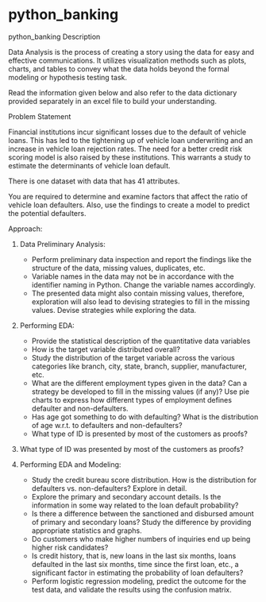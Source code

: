 # python_banking
python_banking
Description

Data Analysis is the process of creating a story using the data for easy and effective communications. It utilizes visualization methods such as plots, charts, and tables to convey what the data holds beyond the formal modeling or hypothesis testing task.

 

Read the information given below and also refer to the data dictionary provided separately in an excel file to build your understanding.

 

Problem Statement

 

Financial institutions incur significant losses due to the default of vehicle loans. This has led to the tightening up of vehicle loan underwriting and an increase in vehicle loan rejection rates. The need for a better credit risk scoring model is also raised by these institutions. This warrants a study to estimate the determinants of vehicle loan default.

There is one dataset with data that has 41 attributes.

You are required to determine and examine factors that affect the ratio of vehicle loan defaulters. Also, use the findings to create a model to predict the potential defaulters.

 

Approach:

1. Data Preliminary Analysis:

    - Perform preliminary data inspection and report the findings like the structure of the data, missing values, duplicates, etc.
    - Variable names in the data may not be in accordance with the identifier naming in Python. Change the variable names accordingly.
    - The presented data might also contain missing values, therefore, exploration will also lead to devising strategies to fill in the missing values. Devise strategies while exploring the data.

 

2. Performing EDA:

    - Provide the statistical description of the quantitative data variables
    - How is the target variable distributed overall?
    - Study the distribution of the target variable across the various categories like branch, city, state, branch, supplier, manufacturer, etc.
    - What are the different employment types given in the data? Can a strategy be developed to fill in the missing values (if any)?  Use pie charts to express how different types of employment defines defaulter and non-defaulters.
    - Has age got something to do with defaulting? What is the distribution of age w.r.t. to defaulters and non-defaulters?
    - What type of ID is presented by most of the customers as proofs?
  

3. What type of ID was presented by most of the customers as proofs?

4. Performing EDA and Modeling:

    - Study the credit bureau score distribution. How is the distribution for defaulters vs. non-defaulters? Explore in detail.
    - Explore the primary and secondary account details. Is the information in some way related to the loan default probability?
    - Is there a difference between the sanctioned and disbursed amount of primary and secondary loans? Study the difference by providing appropriate statistics and graphs.
    - Do customers who make higher numbers of inquiries end up being higher risk candidates?
    - Is credit history, that is, new loans in the last six months, loans defaulted in the last six months, time since the first loan, etc., a significant factor in estimating the probability of loan defaulters?
    - Perform logistic regression modeling, predict the outcome for the test data, and validate the results using the confusion matrix.

